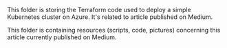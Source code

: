 This folder is storing the Terraform code used to deploy a simple Kubernetes cluster on Azure.
It's related to article published on Medium.

This folder is containing resources (scripts, code, pictures) concerning this article currently published on Medium.
